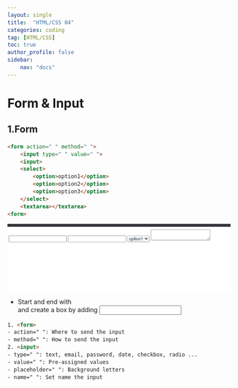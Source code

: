 ```yaml
---
layout: single
title:  "HTML/CSS 04"
categories: coding
tag: [HTML/CSS]
toc: true
author_profile: false
sidebar:
    nav: "docs"
---
```

# Form & Input

## 1.Form

```html
<form action=" " method=" "> 
    <input type=" " value=" "> 
    <input>
    <select>
        <option>option1</option>
        <option>option2</option>
        <option>option3</option>
    </select>
    <textarea></textarea>
<form>
```
![](/images/html/html04/gif.gif)
- Start and end with <form> and create a box by adding <input>

```html
1. <form>
- action=" ": Where to send the input
- method=" ": How to send the input
2. <input>
- type=" ": text, email, password, date, checkbox, radio ... 
- value=" ": Pre-assigned values
- placeholder=" ": Background letters
- name=" ": Set name the input
```